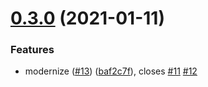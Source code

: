 # [0.3.0](https://github.com/estahn/json-query-wrapper/compare/v0.2.1...v0.3.0) (2021-01-11)


### Features

* modernize ([#13](https://github.com/estahn/json-query-wrapper/issues/13)) ([baf2c7f](https://github.com/estahn/json-query-wrapper/commit/baf2c7f8ac2b255cc40f8f6efce9ce4fbee2acf6)), closes [#11](https://github.com/estahn/json-query-wrapper/issues/11) [#12](https://github.com/estahn/json-query-wrapper/issues/12)

